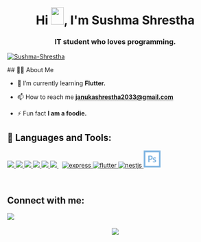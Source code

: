 
<h1 align="center">Hi <img src="https://raw.githubusercontent.com/MartinHeinz/MartinHeinz/master/wave.gif" width="30px" height="40px">, I'm Sushma Shrestha</h1>
<h3 align="center">IT student who loves programming.</h3>

<p align="left"> <a href="https://github.com/ryo-ma/github-profile-trophy"><img src="https://github-profile-trophy.vercel.app/?username=Sushma-Shrestha" alt="Sushma-Shrestha" /></a> </p>
## 🙋‍♂️ About Me

- 🌱 I’m currently learning **Flutter.**

- 📫 How to reach me **janukashrestha2033@gmail.com**

- ⚡ Fun fact **I am a foodie.**

## 🚀 Languages and Tools:

<p align="left"> 
    <a href="https://www.java.com" target="_blank"> <img src="https://img.icons8.com/color/48/000000/java-coffee-cup-logo.png"/> </a>
    <a href="https://developer.mozilla.org/en-US/docs/Web/JavaScript" target="_blank"> <img src="https://img.icons8.com/color/48/000000/javascript.png"/> </a> 
    <a href="https://www.w3.org/html/" target="_blank"> <img src="https://img.icons8.com/color/48/000000/html-5.png"/> </a> 
    <a href="https://www.w3schools.com/css/" target="_blank"> <img src="https://img.icons8.com/color/48/000000/css3.png"/> </a> 
    <a href="https://www.python.org" target="_blank"> <img src="https://img.icons8.com/color/48/000000/python.png"/> </a> 
    <a style="padding-right:8px;" href="https://www.mysql.com/" target="_blank"> <img src="https://img.icons8.com/fluent/50/000000/mysql-logo.png"/> </a>
    <a href="https://www.adobe.com/products/xd.html" target="_blank" rel="noreferrer"> <img
                    src="https://upload.wikimedia.org/wikipedia/commons/d/dc/Adobe_Experience_Design_logo.svg"
                    alt="express" width="40" height="40" /> </a>
    <a href="https://flutter.dev" target="_blank" rel="noreferrer"> <img
                src="https://www.vectorlogo.zone/logos/flutterio/flutterio-icon.svg" alt="flutter" width="40" height="40" />
    <a href="https://www.figma.com/" target="_blank" rel="noreferrer">
                <img src="https://upload.wikimedia.org/wikipedia/commons/3/33/Figma-logo.svg" alt="nestjs"
                    width="40" height="40" /> </a>
      <a href="https://www.photoshop.com/en" target="_blank"
            rel="noreferrer"> <img
                src="https://raw.githubusercontent.com/devicons/devicon/master/icons/photoshop/photoshop-line.svg"
                alt="photoshop" width="40" height="40" /> </a>
</p>

<br/>

## Connect with me:
<p align="left">

<a href = "https://www.linkedin.com/in/sushma-shrestha-67a0a4236/"><img src="https://img.icons8.com/fluent/48/000000/linkedin.png"/></a>

</p>

<div align="center">
    <img align="center" src="https://github-readme-stats.vercel.app/api?username=Sushma-Shrestha&show_icons=true&theme=radical" />
</div>
